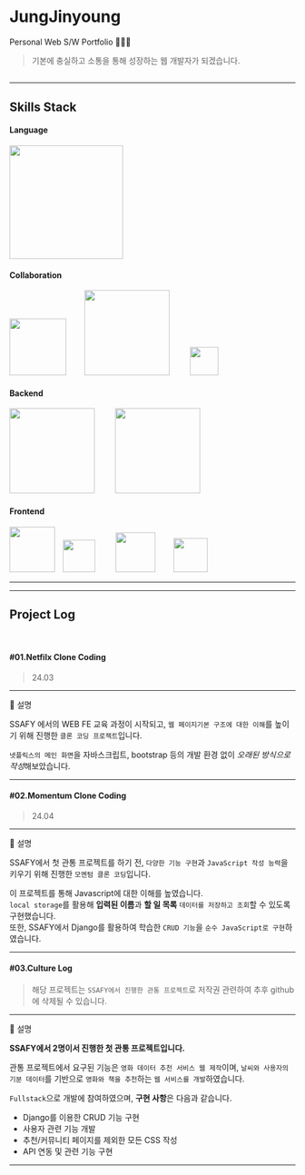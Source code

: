# JungJinyoung
Personal Web S/W Portfolio 👩🏻‍💻
> 기본에 충실하고 소통을 통해 성장하는 웹 개발자가 되겠습니다.

## 

<hr>

## Skills Stack

#### Language
<img src="https://upload.wikimedia.org/wikipedia/commons/thumb/f/f8/Python_logo_and_wordmark.svg/440px-Python_logo_and_wordmark.svg.png" width = 200/>

#### Collaboration


<img src="https://i.namu.wiki/i/Y04unaCpnRIC8BDjMd7NA27kc3p_b9y5w4dDBhydErjNYqZZyHnVYiY3MkXeSsZaJeo5N0DKL1KRD3uE2shd1KgbN58FC3dP8FtGoo6bDyIcuv10TqfUnwB-Okc1wr_oQc5WUy0IY0bSUQjVNtfmtg.svg" width="100"/>   <img src="https://i.namu.wiki/i/H2Wwp9N-Q5khQ667FmBJ09NylfzVO9cNGEe5fG7q_0JrOXbxVVgvQvWTrQEfbdnx3PrVx4W3hKX4gntkpMJKFDbanxUlIRtjJhk8kzDyH3lVS1zXTM5Uj0IgjsAN8f2VVhyakGVoYZXyV0w7Gnj9Dw.svg" width = "150" >   
<img src= "https://upload.wikimedia.org/wikipedia/commons/thumb/e/e9/Notion-logo.svg/200px-Notion-logo.svg.png" width = "50">  



#### Backend


<img src = "https://upload.wikimedia.org/wikipedia/commons/thumb/7/75/Django_logo.svg/240px-Django_logo.svg.png" width=150 />   
<img src = "https://upload.wikimedia.org/wikipedia/commons/thumb/3/38/SQLite370.svg/240px-SQLite370.svg.png"
width = "150"
/>
<br>

#### Frontend

<img src = "https://i.namu.wiki/i/ZmVu0zDRZhomeVYJwymDwciGlkfCB35l7lAVK9MNsOmrN-XiKACLmfsPmbFR358zPMBEFeKt5OoM7wL__Kx3o3-2SO3ueBpdO2JaPNgTaZqjO_jju0ARvizHDG_gDI61SF5BmoNk8fYRiF6_uDzd-w.svg" width = "80"
 /> <img src = "https://i.namu.wiki/i/YUMfYi2DxmnxIVnoByiiNWT7mtB_0EG_e4A9QqKwCzXmppzvc4920NGkjs-bchxa8opZhbK8pY2mrz-jRO3PJbYX2Kew8Q2uoIrxtm7nKpj0jIluy7Lqt-QmT9cRWLsIgc7fgOm1ekTIZe3uPOyNqA.svg" width = "57"
 />   
 <img src = "https://upload.wikimedia.org/wikipedia/commons/thumb/f/f1/Vue.png/240px-Vue.png" width = "70"
 />  
 <img src = "https://upload.wikimedia.org/wikipedia/commons/thumb/1/1c/Pinialogo.svg/240px-Pinialogo.svg.png" width ="60"
 /> 


<hr>
<hr>

## Project Log
<br>

####  #01.Netfilx Clone Coding 
> 24.03
<hr>
📍 설명   

SSAFY 에서의 WEB FE 교육 과정이 시작되고, `웹 페이지기본 구조에 대한 이해`를 높이기 위해 진행한 `클론 코딩 프로젝트`입니다.

`넷플릭스의 메인 화면`을 자바스크립트, bootstrap 등의 
개발 환경 없이 *오래된 방식으로 작성*해보았습니다.
<hr>

####  #02.Momentum Clone Coding
> 24.04
<hr>
📍 설명    

SSAFY에서 첫 관통 프로젝트를 하기 전, `다양한 기능 구현`과 `JavaScript 작성 능력`을 키우기 위해 진행한 `모멘텀 클론 코딩`입니다.    

이 프로젝트를 통해 Javascript에 대한 이해를 높였습니다.    
`local storage`를 활용해 **입력된 이름**과 **할 일 목록** `데이터를 저장하고 조회`할 수 있도록 구현했습니다.    
또한, SSAFY에서 Django를 활용하여 학습한 `CRUD 기능`을 
`순수 JavaScript로 구현`하였습니다. 
<hr>

####  #03.Culture Log 
> 해당 프로젝트는 `SSAFY에서 진행한 관통 프로젝트`로 저작권 관련하여 추후 github에 삭제될 수 있습니다. 
<hr>
📍 설명   

**SSAFY에서 2명이서 진행한 첫 관통 프로젝트입니다.**

관통 프로젝트에서 요구된 기능은 `영화 데이터 추천 서비스 웹 제작`이며, `날씨와 사용자의 기분 데이터`를 기반으로 `영화와 책을 추천`하는 `웹 서비스를 개발`하였습니다.

`Fullstack`으로 개발에 참여하였으며, **구현 사항**은 다음과 같습니다.

- Django를 이용한 CRUD 기능 구현
- 사용자 관련 기능 개발
- 추천/커뮤니티 페이지를 제외한 모든 CSS 작성
- API 연동 및 관련 기능 구현
<hr>
